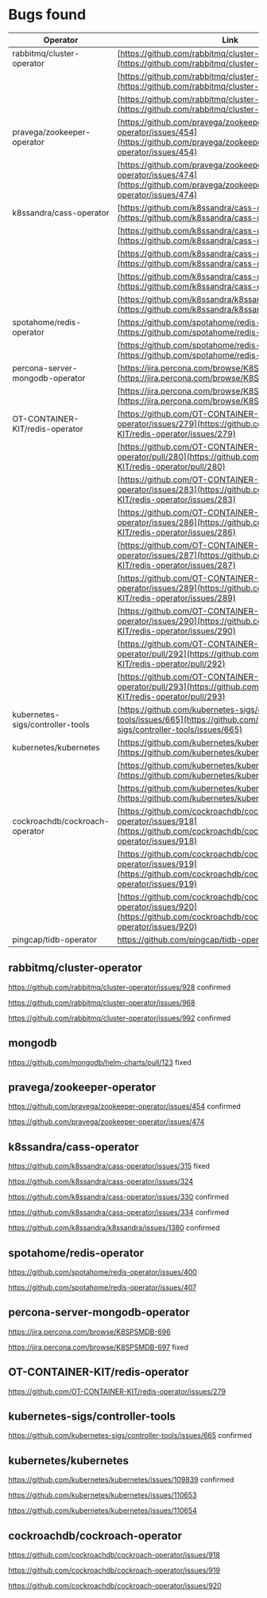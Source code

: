 # Bugs found

| Operator                         | Link                                                                                                                             | Status    |
| -------------------------------- | -------------------------------------------------------------------------------------------------------------------------------- | --------- |
| rabbitmq/cluster-operator        | [https://github.com/rabbitmq/cluster-operator/issues/928](https://github.com/rabbitmq/cluster-operator/issues/928)               | confirmed |
|                                  | [https://github.com/rabbitmq/cluster-operator/issues/968](https://github.com/rabbitmq/cluster-operator/issues/968)               |           |
|                                  | [https://github.com/rabbitmq/cluster-operator/issues/992](https://github.com/rabbitmq/cluster-operator/issues/992)               | confirmed |
| pravega/zookeeper-operator       | [https://github.com/pravega/zookeeper-operator/issues/454](https://github.com/pravega/zookeeper-operator/issues/454)             | confirmed |
|                                  | [https://github.com/pravega/zookeeper-operator/issues/474](https://github.com/pravega/zookeeper-operator/issues/474)             |           |
| k8ssandra/cass-operator          | [https://github.com/k8ssandra/cass-operator/issues/315](https://github.com/k8ssandra/cass-operator/issues/315)                   | fixed     |
|                                  | [https://github.com/k8ssandra/cass-operator/issues/324](https://github.com/k8ssandra/cass-operator/issues/324)                   |           |
|                                  | [https://github.com/k8ssandra/cass-operator/issues/330](https://github.com/k8ssandra/cass-operator/issues/330)                   | confirmed |
|                                  | [https://github.com/k8ssandra/cass-operator/issues/334](https://github.com/k8ssandra/cass-operator/issues/334)                   | confirmed |
|                                  | [https://github.com/k8ssandra/k8ssandra/issues/1380](https://github.com/k8ssandra/k8ssandra/issues/1380)                         | confirmed |
| spotahome/redis-operator         | [https://github.com/spotahome/redis-operator/issues/400](https://github.com/spotahome/redis-operator/issues/400)                 |     confirmed      |
|                                  | [https://github.com/spotahome/redis-operator/issues/407](https://github.com/spotahome/redis-operator/issues/407)                 |           |
| percona-server-mongodb-operator  | [https://jira.percona.com/browse/K8SPSMDB-696](https://jira.percona.com/browse/K8SPSMDB-696)                                     |           |
|                                  | [https://jira.percona.com/browse/K8SPSMDB-697](https://jira.percona.com/browse/K8SPSMDB-697)                                     | fixed     |
| OT-CONTAINER-KIT/redis-operator  | [https://github.com/OT-CONTAINER-KIT/redis-operator/issues/279](https://github.com/OT-CONTAINER-KIT/redis-operator/issues/279)   |           |
|                                  | [https://github.com/OT-CONTAINER-KIT/redis-operator/pull/280](https://github.com/OT-CONTAINER-KIT/redis-operator/pull/280)       | fixed     |
|                                  | [https://github.com/OT-CONTAINER-KIT/redis-operator/issues/283](https://github.com/OT-CONTAINER-KIT/redis-operator/issues/283)   | fixed     |
|                                  | [https://github.com/OT-CONTAINER-KIT/redis-operator/issues/286](https://github.com/OT-CONTAINER-KIT/redis-operator/issues/286)   |           |
|                                  | [https://github.com/OT-CONTAINER-KIT/redis-operator/issues/287](https://github.com/OT-CONTAINER-KIT/redis-operator/issues/287)   |           |
|                                  | [https://github.com/OT-CONTAINER-KIT/redis-operator/issues/289](https://github.com/OT-CONTAINER-KIT/redis-operator/issues/289)   |           |
|                                  | [https://github.com/OT-CONTAINER-KIT/redis-operator/issues/290](https://github.com/OT-CONTAINER-KIT/redis-operator/issues/290)   |           |
|                                  | [https://github.com/OT-CONTAINER-KIT/redis-operator/pull/292](https://github.com/OT-CONTAINER-KIT/redis-operator/pull/292)       | fixed     |
|                                  | [https://github.com/OT-CONTAINER-KIT/redis-operator/pull/293](https://github.com/OT-CONTAINER-KIT/redis-operator/pull/293)       | fixed     |
| kubernetes-sigs/controller-tools | [https://github.com/kubernetes-sigs/controller-tools/issues/665](https://github.com/kubernetes-sigs/controller-tools/issues/665) | confirmed |
| kubernetes/kubernetes            | [https://github.com/kubernetes/kubernetes/issues/109839](https://github.com/kubernetes/kubernetes/issues/109839)                 | confirmed |
|                                  | [https://github.com/kubernetes/kubernetes/issues/110653](https://github.com/kubernetes/kubernetes/issues/110653)                 | confirmed |
|                                  | [https://github.com/kubernetes/kubernetes/issues/110654](https://github.com/kubernetes/kubernetes/issues/110654)                 | confirmed |
| cockroachdb/cockroach-operator               | [https://github.com/cockroachdb/cockroach-operator/issues/918](https://github.com/cockroachdb/cockroach-operator/issues/918)     |
|                                  | [https://github.com/cockroachdb/cockroach-operator/issues/919](https://github.com/cockroachdb/cockroach-operator/issues/919)     |
|                                  | [https://github.com/cockroachdb/cockroach-operator/issues/920](https://github.com/cockroachdb/cockroach-operator/issues/920)     |
| pingcap/tidb-operator | https://github.com/pingcap/tidb-operator/pull/4608 | confirmed |

## rabbitmq/cluster-operator

https://github.com/rabbitmq/cluster-operator/issues/928 confirmed

https://github.com/rabbitmq/cluster-operator/issues/968

https://github.com/rabbitmq/cluster-operator/issues/992 confirmed

## mongodb

https://github.com/mongodb/helm-charts/pull/123 fixed

## pravega/zookeeper-operator

https://github.com/pravega/zookeeper-operator/issues/454 confirmed

https://github.com/pravega/zookeeper-operator/issues/474

## k8ssandra/cass-operator

https://github.com/k8ssandra/cass-operator/issues/315 fixed

https://github.com/k8ssandra/cass-operator/issues/324

https://github.com/k8ssandra/cass-operator/issues/330 confirmed

https://github.com/k8ssandra/cass-operator/issues/334 confirmed


https://github.com/k8ssandra/k8ssandra/issues/1380 confirmed

## spotahome/redis-operator

https://github.com/spotahome/redis-operator/issues/400

https://github.com/spotahome/redis-operator/issues/407

## percona-server-mongodb-operator

https://jira.percona.com/browse/K8SPSMDB-696

https://jira.percona.com/browse/K8SPSMDB-697 fixed

## OT-CONTAINER-KIT/redis-operator

https://github.com/OT-CONTAINER-KIT/redis-operator/issues/279

## kubernetes-sigs/controller-tools

https://github.com/kubernetes-sigs/controller-tools/issues/665 confirmed

## kubernetes/kubernetes

https://github.com/kubernetes/kubernetes/issues/109839 confirmed

https://github.com/kubernetes/kubernetes/issues/110653

https://github.com/kubernetes/kubernetes/issues/110654

## cockroachdb/cockroach-operator

https://github.com/cockroachdb/cockroach-operator/issues/918

https://github.com/cockroachdb/cockroach-operator/issues/919

https://github.com/cockroachdb/cockroach-operator/issues/920
